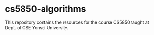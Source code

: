 # cs5850-algorithms
 This repository contains the resources for the course CS5850 taught at Dept. of CSE Yonsei University.
